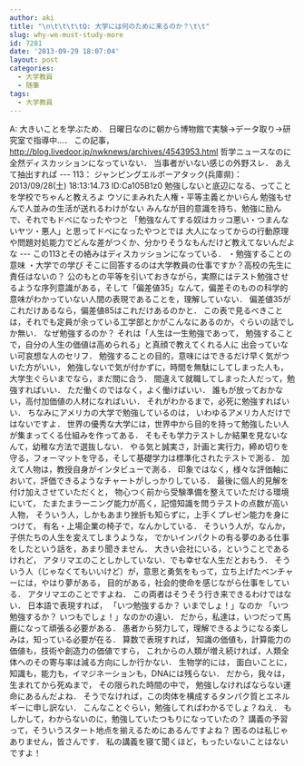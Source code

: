 ```yaml
---
author: aki
title: "\n\t\t\t\tQ: 大学には何のために来るのか？\t\t"
slug: why-we-must-study-more
id: 7281
date: '2013-09-29 18:07:04'
layout: post
categories:
  - 大学教員
  - 随筆
tags:
  - 大学教員
---
```


A: 大きいことを学ぶため． 日曜日なのに朝から博物館で実験→データ取り→研究室で指導中…． この記事， http://blog.livedoor.jp/nwknews/archives/4543953.html 哲学ニュースなのに全然ディスカッションになっていない． 当事者がいない感じの外野スレ． あえて抽出すれば --- 113： ジャンピングエルボーアタック(兵庫県)：2013/09/28(土) 18:13:14.73 ID:Ca105B1z0 勉強しないと底辺になる、ってことを学校でちゃんと教えろよ ウソにまみれた人権・平等主義とかいらん 勉強もせんで人並みの生活が送れるわけがない みんなが目的意識を持ち、勉強に励んで、それでもドベになったやつと 「勉強なんてする奴はカッコ悪い・つまんないヤツ・悪人」と思ってドベになったやつとでは 大人になってからの行動原理や問題対処能力でどんな差がつくか、分かりそうなもんだけど教えてないんだよな --- この113とその絡みはディスカッションになっている． ・勉強することの意味 ・大学での学び そこに回答するのは大学教員の仕事ですか？高校の先生に責任はないの？ 公のもとの平等を引いておきながら，実際にはテスト勉強させるような序列意識がある，そして「偏差値35」なんて，偏差そのものの科学的意味がわかっていない人間の表現であることを，理解していない． 偏差値35がこれだけあるなら，偏差値85はこれだけあるのかと． この表で見るべきことは，それでも定員が余っている工学部とかがこんなにあるのか，ぐらいの話でしか無い． なぜ勉強するのか？ それは「人生は一生勉強であって， 勉強することで，自分の人生の価値は高められる」と真顔で教えてくれる人に 出会っていない可哀想な人のセリフ． 勉強することの目的，意味にはできるだけ早く気がついた方がいい， 勉強しないで気が付かずに，時間を無駄にしてしまった人も， 大学生ぐらいまでなら，まだ間に合う． 間違えて就職してしまった人だって，勉強すればいい． ただ働くのではなく，よく働けばいい． 誰もが放っておかない，高付加価値の人材になればいい． それがわかるまで，必死に勉強すればいい． ちなみにアメリカの大学で勉強しているのは， いわゆるアメリカ人だけではないですよ． 世界の優秀な大学には，世界中から目的を持って勉強したい人が集まってくる仕組みを作ってある． そもそも学力テストしか結果を見ないなんて，幼稚な方法で選抜しない． やる気と誠実さ，計画と実行力，締め切りを守る，フォーマットを守る，そして基礎学力は標準化されたテストで測る． 加えて人物は，教授自身がインタビューで測る． 印象ではなく，様々な評価軸において，評価できるようなチャートがしっかりしている． 最後に個人的見解を付け加えさせていただくと， 物心つく前から受験準備を整えていただける環境にいて， たまたまラーニング能力が高く，記憶知識を問うテストの点数が高い人物， そういう人，しかもあまり挫折も知らずに，上手くプレゼン能力を身につけて， 有名・上場企業の椅子で，なんかしている． そういう人が，なんか，子供たちの人生を変えてしまうような， でかいインパクトの有る夢のある仕事をしたという話を，あまり聞きません． 大きい会社にいる，ということであるけれど， アタリマエのことしかしていない．でも幸せな人生だとおもう． そういう人（じゃなくてもいいけど）が，意思と勇気をもって，立ち上げたベンチャーには，やはり夢がある， 目的がある，社会的使命を感じながら仕事をしている． アタリマエのことですよね． この両者はそうそう行き来できるわけではない． 日本語で表現すれば， 「いつ勉強するか？ いまでしょ！」なのか 「いつ勉強するか？ いつもでしょ！」なのかの違い． だから，私達は，いつだって馬鹿になって頑張る必要がある． 愚者から努力して，理解できるようになる楽しみは，知っている必要が在る． 算数で表現すれば， 知識の価値も，計算能力の価値も，技術や創造力の価値ですら， これからの人類が増え続ければ，人類全体へのその寄与率は減る方向にしか行かない． 生物学的には， 面白いことに，知識も，能力も，イマジネーションも，DNAには残らない． だから，我々は，生まれてから死ぬまで， その限られた時間の中で， 勉強しなければならない運命にあるんだよね． そうでなければ，この肉体を構成するタンパク質とエネルギーに申し訳ない． こんなことぐらい，勉強してればわかるでしょ？ねえ． もしかして，わからないのに，勉強していたつもりになっていたの？ 講義の予習って，そういうスタート地点を揃えるためにあるんですよね？ 困るのは私じゃありません，皆さんです． 私の講義を寝て聞くほど，もったいないことはないですよ！